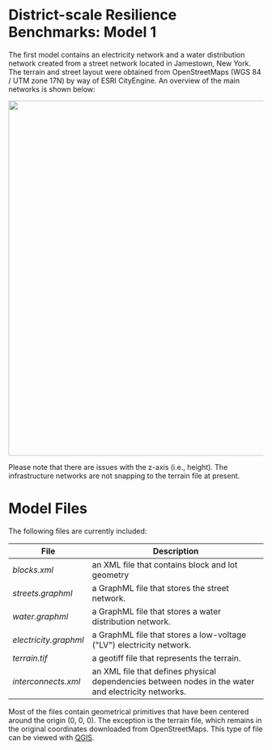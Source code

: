 # District-scale Resilience Benchmarks: Model 1

The first model contains an electricity network and a water distribution network created from a street network located in Jamestown, New York. The terrain and street layout were obtained from OpenStreetMaps (WGS 84 / UTM zone 17N) by way of ESRI CityEngine. An overview of the main networks is shown below:


<p align="center">
<img src="https://github.com/uvicjames/district_scale_resilience_benchmarks/assets/6242976/dfef8183-5a80-4c8f-a879-7b120f778d9b" width="700">
</p>

Please note that there are issues with the z-axis (i.e., height). The infrastructure networks are not snapping to the terrain file at present.

# Model Files

The following files are currently included:

| File  | Description |
| ------------- | ------------- |
| _blocks.xml_  | an XML file that contains block and lot geometry  |
| _streets.graphml_| a GraphML file that stores the street network.|
| _water.graphml_|  a GraphML file that stores a water distribution network.|
| _electricity.graphml_| a GraphML file that stores a low-voltage ("LV") electricity network.|
| _terrain.tif_| a geotiff file that represents the terrain.|
| _interconnects.xml_| an XML file that defines physical dependencies between nodes in the water and electricity networks.|

Most of the files contain geometrical primitives that have been centered around the origin (0, 0, 0). The exception is the terrain file, which remains in the original coordinates downloaded from OpenStreetMaps. This type of file can be viewed with [QGIS](https://www.qgis.org/en/site/).
